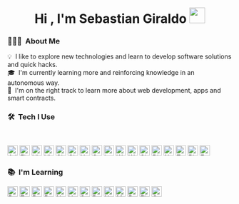 <h1 align="center">Hi , I'm Sebastian Giraldo <img src="https://media.giphy.com/media/hvRJCLFzcasrR4ia7z/giphy.gif" width="35"></h1>

### 👨🏻‍💻 &nbsp;About Me
<p>
💡 &nbsp;I like to explore new technologies and learn to develop software solutions and quick hacks.</br>
🎓 &nbsp;I'm currently learning more and reinforcing knowledge in an autonomous way.</br>
🌱 &nbsp;I'm on the right track to learn more about web development, apps and smart contracts.
</p>


### 🛠 &nbsp;Tech I Use


</br>
<p margin="10px">
  <img alt="Adobe XD" src="https://img.shields.io/badge/-Adobe XD-450034?style=flat-square&logo=adobexd&logoColor=white" height="23"/>
  <img alt="Figma" src="https://img.shields.io/badge/-Figma-ea2845?style=flat-square&logo=figma&logoColor=white" height="23"/>
  <img alt="Visual Studio Code" src="https://img.shields.io/badge/-Visual Studio Code -0C80CE?style=flat-square&logo=visual-studio-code&logoColor=white" height="23"/>
  <img alt="Vite" src="https://img.shields.io/badge/-Vite-000000?style=flat-square&logo=vite&react=white" height="23"/>
  <img alt="GitHub" src="https://img.shields.io/badge/-GitHub-430098?style=flat-square&logo=github&logoColor=white" height="23"/>
  <img alt="Git" src="https://img.shields.io/badge/-Git-F05033?style=flat-square&logo=git&logoColor=white" height="23"/>
  <img alt="Html" src="https://img.shields.io/badge/-HTML5-E34F26?style=flat-square&logo=html5&logoColor=white" height="23"/>
  <img alt="Css" src="https://img.shields.io/badge/-CSS3-264DE4?style=flat-square&logo=css3&logoColor=white" height="23"/>
  <img alt="javascript" src="https://img.shields.io/badge/-JavaScript-FFDD25?style=flat-square&logo=javascript&logoColor=black" height="23"/>
  <img alt="Wordpress" src="https://img.shields.io/badge/-Wordpress-0275A1?style=flat-square&logo=wordpress&logoColor=black" height="23"/>
  <img alt="Woocommerce" src="https://img.shields.io/badge/-Woocommerce-8053B4?style=flat-square&logo=woocommerce&logoColor=black" height="23"/>
  <img alt="Shopify" src="https://img.shields.io/badge/-Shopify-43853d?style=flat-square&logo=shopify&logoColor=black" height="23"/>
  <img alt="Discord" src="https://img.shields.io/badge/-Discord-222222?style=flat-square&logo=discord&react=white" height="23"/>
  <img alt="Notion" src="https://img.shields.io/badge/-Notion-000000?style=flat-square&logo=notion&logoColor=white" height="23"/>
  <img alt="Trello" src="https://img.shields.io/badge/-Trello-264DE4?style=flat-square&logo=trello&logoColor=white" height="23"/>
  <img alt="Bitcoin" src="https://img.shields.io/badge/-Bitcoin-222222?style=flat-square&logo=bitcoin&react=white" height="23"/>
  <img alt="Ethereum" src="https://img.shields.io/badge/-Ethereum-222222?style=flat-square&logo=ethereum&react=white" height="23"/>
</p>

### 📚 &nbsp;I'm Learning

<p>
  <img alt="Bootstrap" src="https://img.shields.io/badge/-Bootstrap-7A09F8?style=flat-square&logo=bootstrap&logoColor=white" height="23"/>
  <img alt="Tailwind" src="https://img.shields.io/badge/-Tailwind-ea2845?style=flat-square&logo=tailwindcss&logoColor=white" height="23"/>
  <img alt="React" src="https://img.shields.io/badge/-React-222222?style=flat-square&logo=react&react=white" height="23"/>
  <img alt="Redux" src="https://img.shields.io/badge/-Redux-764ABC?style=flat-square&logo=redux&react=white" height="23"/>
  <img alt="Next.js" src="https://img.shields.io/badge/-Next.js-ffffff?style=flat-square&logo=next.js&logoColor=black" height="23"/>
  <img alt="Vercel" src="https://img.shields.io/badge/-Vercel-ffffff?style=flat-square&logo=vercel&logoColor=black" height="23"/>
  <img alt="Solidity" src="https://img.shields.io/badge/-Solidity-ffffff?style=flat-square&logo=solidity&logoColor=black" height="23"/>
  <img alt="Rust" src="https://img.shields.io/badge/-Rust-ffffff?style=flat-square&logo=rust&logoColor=black" height="23"/>
  <img alt="Nodejs" src="https://img.shields.io/badge/-Nodejs-43853d?style=flat-square&logo=Node.js&logoColor=white" height="23"/>
  <img alt="MongoDB" src="https://img.shields.io/badge/-MongoDB-001E2B?style=flat-square&logo=mongodb&logoColor=white" height="23"/>
  <img alt="Postman" src="https://img.shields.io/badge/-Postman-E34F26?style=flat-square&logo=postman&logoColor=white" height="23"/> 
  <img alt="Firebase" src="https://img.shields.io/badge/-Firebase-FFC928?style=flat-square&logo=firebase&logoColor=black" height="23"/>
  <img alt="Google Cloud Platform" src="https://img.shields.io/badge/-Google_Cloud-1a73e8?style=flat-square&logo=google-cloud&logoColor=white" height="23"/>
</p>
